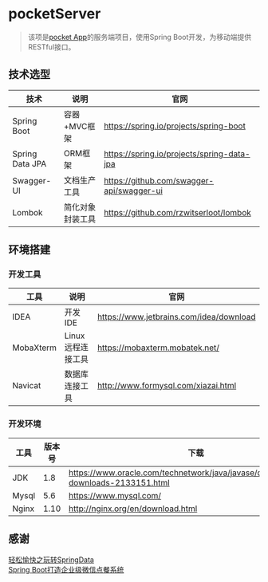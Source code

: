 # pocketServer
> 该项是[pocket App](https://github.com/depers/Pocket)的服务端项目，使用Spring Boot开发，为移动端提供RESTful接口。

## 技术选型
技术|说明|官网
--|--|--
Spring Boot|容器+MVC框架|https://spring.io/projects/spring-boot
Spring Data JPA|	ORM框架|https://spring.io/projects/spring-data-jpa
Swagger-UI|文档生产工具|https://github.com/swagger-api/swagger-ui
Lombok|简化对象封装工具|https://github.com/rzwitserloot/lombok

## 环境搭建

### 开发工具

工具 | 说明 | 官网
----|----|----
IDEA | 开发IDE | https://www.jetbrains.com/idea/download
MobaXterm | Linux远程连接工具 | https://mobaxterm.mobatek.net/
Navicat | 数据库连接工具 | http://www.formysql.com/xiazai.html

### 开发环境

工具 | 版本号 | 下载
----|----|----
JDK | 1.8 | https://www.oracle.com/technetwork/java/javase/downloads/jdk8-downloads-2133151.html
Mysql | 5.6 | https://www.mysql.com/
Nginx | 1.10 | http://nginx.org/en/download.html

## 感谢
[轻松愉快之玩转SpringData](https://www.imooc.com/learn/821)   
[Spring Boot打造企业级微信点餐系统](https://coding.imooc.com/class/chapter/117.html#Anchor)
